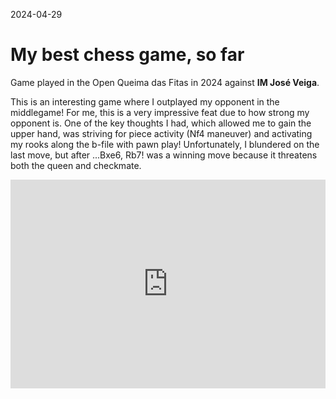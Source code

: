 2024-04-29
# My best chess game, so far

Game played in the Open Queima das Fitas in 2024 against **IM José Veiga**.


This is an interesting game where I outplayed my opponent in the middlegame! For me, this is a very impressive feat due to how strong my opponent is. One of the key thoughts I had, which allowed me to gain the upper hand, was striving for piece activity (Nf4 maneuver) and activating my rooks along the b-file with pawn play! Unfortunately, I blundered on the last move, but after ...Bxe6, Rb7! was a winning move because it threatens both the queen and checkmate.

<div style="position: relative; padding-bottom: 66.25%; height: 0; overflow: hidden; max-width: 110%;">
    <iframe src="https://lichess.org/study/embed/novXTHuF/79qZR9Uy#last?theme=green&bg=light" style="position: absolute; top: 0; left: 0; width: 100%; height: 100%; border: 0;"></iframe>
</div>

